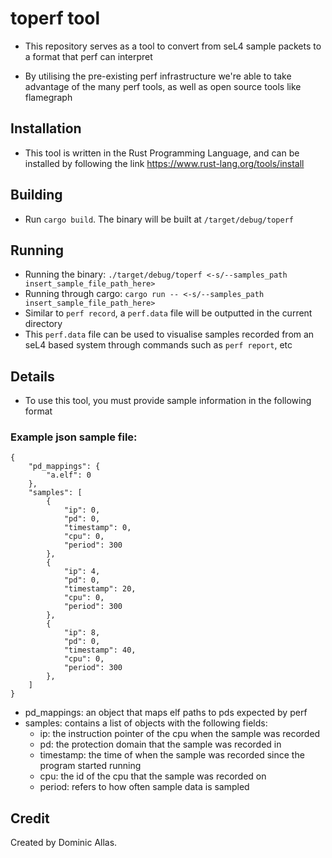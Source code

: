 # toperf tool
- This repository serves as a tool to convert from seL4 sample packets to a format that perf can interpret

- By utilising the pre-existing perf infrastructure we're able to take advantage of the many perf tools, as well as open source tools like flamegraph

## Installation
- This tool is written in the Rust Programming Language, and can be installed by following the link https://www.rust-lang.org/tools/install

## Building
- Run ``cargo build``. The binary will be built at ``/target/debug/toperf``

## Running
- Running the binary: ``./target/debug/toperf <-s/--samples_path insert_sample_file_path_here>``
- Running through cargo: ``cargo run -- <-s/--samples_path insert_sample_file_path_here>``
- Similar to ``perf record``, a ``perf.data`` file will be outputted in the current directory
- This ``perf.data`` file can be used to visualise samples recorded from an seL4 based system through commands such as ``perf report``, etc

## Details
- To use this tool, you must provide sample information in the following format

### Example json sample file:
```
{
    "pd_mappings": {
        "a.elf": 0
    },
    "samples": [
        {
            "ip": 0,
            "pd": 0,
            "timestamp": 0,
            "cpu": 0,
            "period": 300
        },
        {
            "ip": 4,
            "pd": 0,
            "timestamp": 20,
            "cpu": 0,
            "period": 300
        },
        {
            "ip": 8,
            "pd": 0,
            "timestamp": 40,
            "cpu": 0,
            "period": 300
        },
    ]
}
```

- pd_mappings: an object that maps elf paths to pds expected by perf
- samples: contains a list of objects with the following fields:
    - ip: the instruction pointer of the cpu when the sample was recorded
    - pd: the protection domain that the sample was recorded in
    - timestamp: the time of when the sample was recorded since the program started running
    - cpu: the id of the cpu that the sample was recorded on
    - period: refers to how often sample data is sampled

## Credit

Created by Dominic Allas.

